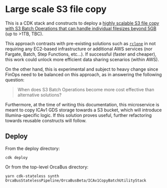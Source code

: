 # Large scale S3 file copy

This is a CDK stack and constructs to deploy a [highly scalable S3 file copy with S3 Batch Operations that can handle individual filesizes beyond 5GB][s3_batch_ops_greater_than_5GB] (up to >1TB, TBC).

This approach contrasts with pre-existing solutions such as [`rclone`][rclone] in not requiring any EC2-based infrastructure or additional AWS services (nor Fargate, Batch, Step Functions, etc...). If successful (faster and cheaper), this work could unlock more efficient data sharing scenarios (within AWS).

On the other hand, this is experimental and subject to heavy change since FinOps need to be balanced on this approach, as in answering the following question:

> When does S3 Batch Operations become more cost effective than alternative solutions?

Furthermore, at the time of writing this documentation, this microservice is meant to copy ICAv1 GDS storage towards a S3 bucket, which will introduce Illumina-specific logic. If this solution proves useful, further refactoring towards reusable constructs will follow.

## Deploy

From the deploy directory:

```
cdk deploy
```

Or from the top-level OrcaBus directory:

```
yarn cdk-stateless synth OrcaBusStatelessPipeline/OrcaBusBeta/ICAv1CopyBatchUtilityStack
```

[rclone]: https://rclone.org/
[s3_batch_ops_greater_than_5GB]: https://aws.amazon.com/blogs/storage/copying-objects-greater-than-5-gb-with-amazon-s3-batch-operations/

